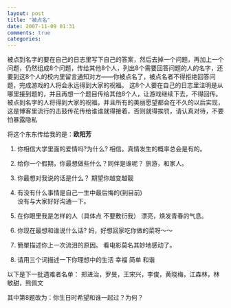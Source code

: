 ```yaml
---
layout: post
title: "被点名"
date: 2007-11-09 01:31
comments: true
categories: 
---
```


被点到名字的要在自己的日志里写下自己的答案，然后去掉一个问题，再加上一个问题，仍然组成8个问题，传给其他8个人，列出8个需要回答问题的人的名字，还要到这8个人的校内里留言通知对方——你被点名了，被点名者不得拒绝回答问题，完成游戏的人将会永远得到大家的祝福。 这8个人要在自己的日志里注明是从哪里接到题的，并且再想一个题目传给其他8个人，让游戏继续下去，不得回传。被点到名字的人将得到大家的祝福，并且所有的美丽愿望都会在不久的以后实现，这是博客里流行的击鼓传花传给谁谁就得接着，否则就得挨罚，请认真对待，不要怕暴露隐私

<!-- more --> 

将这个东东传给我的是：**欧阳芳**

1. 你相信大学里面的爱情吗?为什么? 
相信。真情发生的概率总会是有的。 

2. 给你一个假期，你最想做些什么？同伴是谁呢？ 
旅游，和家人。 

3. 你最想对我说的话是什么？ 
期望你越变越靓 

4. 有没有什么事情是自己一生中最后悔的(到目前)   
没有与大家好好沟通一下。 

5. 在你眼里我是怎样的人（具体点 不要敷衍我） 
漂亮，焕发青春的气息。 

6. 你现在最想和谁说什么话? 
妈，好想回家吃你做的菜呀～～ 

7. 簡單描述你上一次流泪的原因。 
看电影莫名其妙地感动了。 

8. 请用三个词描述一下你理想中的生活 
幸福 简单 和谐 


以下是下一批遇难者名单： 
郑进治，罗旻，王宋兴，李俊，黄晓梅，江森林，林敏甜，熊佩文 

其中第8题改为：你生日时希望和谁一起过？为何？
